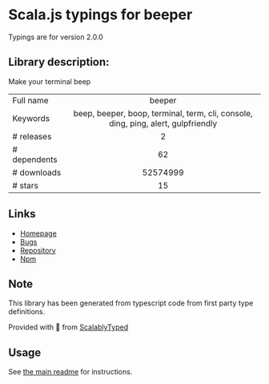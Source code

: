 
# Scala.js typings for beeper

Typings are for version 2.0.0

## Library description:
Make your terminal beep

|                    |                 |
| ------------------ | :-------------: |
| Full name          | beeper |
| Keywords           | beep, beeper, boop, terminal, term, cli, console, ding, ping, alert, gulpfriendly |
| # releases         | 2 |
| # dependents       | 62 |
| # downloads        | 52574999 |
| # stars            | 15 |

## Links
- [Homepage](https://github.com/sindresorhus/beeper#readme)
- [Bugs](https://github.com/sindresorhus/beeper/issues)
- [Repository](https://github.com/sindresorhus/beeper)
- [Npm](https://www.npmjs.com/package/beeper)
    


## Note
This library has been generated from typescript code from first party type definitions.

Provided with :purple_heart: from [ScalablyTyped](https://github.com/oyvindberg/ScalablyTyped)

## Usage
See [the main readme](../../readme.md) for instructions.


